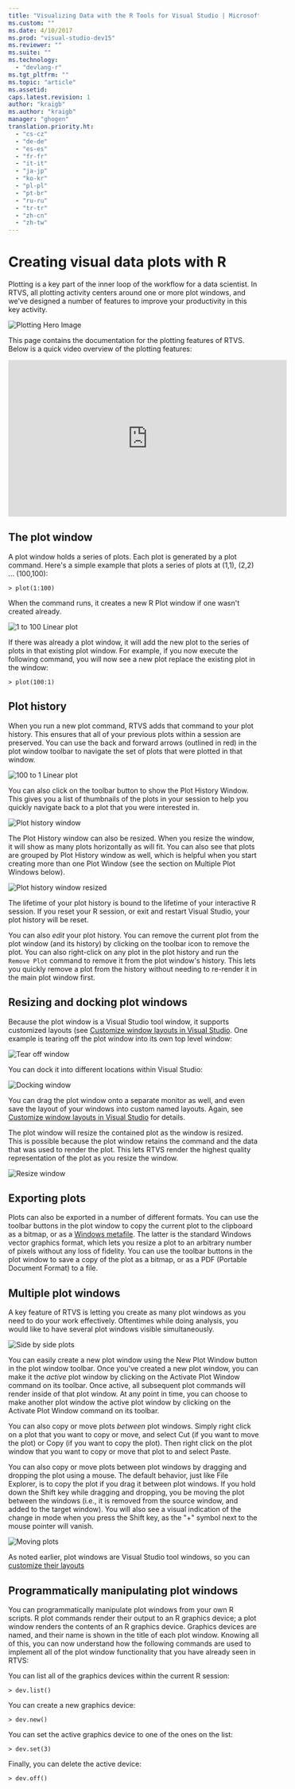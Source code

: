 ```yaml
---
title: "Visualizing Data with the R Tools for Visual Studio | Microsoft Docs"
ms.custom: ""
ms.date: 4/10/2017
ms.prod: "visual-studio-dev15"
ms.reviewer: ""
ms.suite: ""
ms.technology:
  - "devlang-r"
ms.tgt_pltfrm: ""
ms.topic: "article"
ms.assetid: 
caps.latest.revision: 1
author: "kraigb"
ms.author: "kraigb"
manager: "ghogen"
translation.priority.ht:
  - "cs-cz"
  - "de-de"
  - "es-es"
  - "fr-fr"
  - "it-it"
  - "ja-jp"
  - "ko-kr"
  - "pl-pl"
  - "pt-br"
  - "ru-ru"
  - "tr-tr"
  - "zh-cn"
  - "zh-tw"
---
```



# Creating visual data plots with R

Plotting is a key part of the inner loop of the workflow for a data scientist. In RTVS, all plotting activity centers around one or more plot windows, and we've designed a number of features to improve your productivity in this key activity.

![Plotting Hero Image](media/plotting-hero-image.png)

This page contains the documentation for the plotting features of RTVS. Below is a quick video overview of the plotting features:

<iframe width="560" height="315" src="https://www.youtube.com/embed/ZTbKmz5RSgY" frameborder="0" allowfullscreen></iframe>

## The plot window

A plot window holds a series of plots. Each plot is generated by a plot command. Here's a simple example that plots a series of plots at (1,1), (2,2) ... (100,100):

`> plot(1:100)`

When the command runs, it creates a new R Plot window if one wasn't created already.

![1 to 100 Linear plot](media/plotting-1-to-100a.png)

If there was already a plot window, it will add the new plot to the series of plots in that existing plot window. For example, if you now execute the following command, you will now see a new plot replace the existing plot in the window:
 
`> plot(100:1)`

## Plot history

When you run a new plot command, RTVS adds that command to your plot history. This ensures that all of your previous plots within a session are preserved. You can use the back and forward arrows (outlined in red) in the plot window toolbar to navigate the set of plots that were plotted in that window.

![100 to 1 Linear plot](media/plotting-100-to-1.png)

You can also click on the toolbar button to show the Plot History Window. This gives you a list of thumbnails of the plots in your session to help you quickly navigate back to a plot that you were interested in.

![Plot history window](media/plotting-plot-history-window.png)

The Plot History window can also be resized. When you resize the window, it will show as many plots horizontally as will fit. You can also see that plots are grouped by Plot History window as well, which is helpful when you start creating more than one Plot Window (see the section on Multiple Plot Windows below).

![Plot history window resized](media/plotting-plot-history-window-resized.png)

The lifetime of your plot history is bound to the lifetime of your interactive R session. If you reset your R session, or exit and restart Visual Studio, your plot history will be reset.

You can also *edit* your plot history. You can remove the current plot from the plot window (and its history) by clicking on the toolbar icon to remove the plot. You can also right-click on any plot in the plot history and run the `Remove Plot` command to remove it from the plot window's history. This lets you quickly remove a plot from the history without needing to re-render it in the main plot window first. 

## Resizing and docking plot windows

Because the plot window is a Visual Studio tool window, it supports customized layouts (see [Customize window layouts in Visual Studio](../ide/customizing-window-layouts-in-visual-studio). One example is tearing off the plot window into its own top level window:

![Tear off window](media/plotting-tear-off-window.png)
 
You can dock it into different locations within Visual Studio:

![Docking window](media/plotting-dock-window.png)
 
You can drag the plot window onto a separate monitor as well, and even save the layout of your windows into custom named layouts. Again, see [Customize window layouts in Visual Studio](../ide/customizing-window-layouts-in-visual-studio) for details.

The plot window will resize the contained plot as the window is resized. This is possible because the plot window retains the command and the data that was used to render the plot. This lets RTVS render the highest quality representation of the plot as you resize the window. 

![Resize window](media/plotting-resize-window.png)

## Exporting plots

Plots can also be exported in a number of different formats. You can use the toolbar buttons in the plot window to copy the current plot to the clipboard as a bitmap, or as a [Windows metafile](https://en.wikipedia.org/wiki/Windows_Metafile). The latter is the standard Windows vector graphics format, which lets you resize a plot to an arbitrary number of pixels without any loss of fidelity. You can use the toolbar buttons in the plot window to save a copy of the plot as a bitmap, or as a PDF (Portable Document Format) to a file.

## Multiple plot windows

A key feature of RTVS is letting you create as many plot windows as you need to do your work effectively. Oftentimes while doing analysis, you would like to have several plot windows visible simultaneously. 

![Side by side plots](media/plotting-side-by-side.png)

You can easily create a new plot window using the New Plot Window button in the plot window toolbar. Once you've created a new plot window, you can make it the *active* plot window by clicking on the Activate Plot Window command on its toolbar. Once active, all subsequent plot commands will render inside of that plot window. At any point in time, you can choose to make another plot window the active plot window by clicking on the Activate Plot Window command on its toolbar.

You can also copy or move plots *between* plot windows. Simply right click on a plot that you want to copy or move, and select Cut (if you want to move the plot) or Copy (if you want to copy the plot). Then right click on the plot window that you want to copy or move that plot to and select Paste. 

You can also copy or move plots between plot windows by dragging and dropping the plot using a mouse. The default behavior, just like File Explorer, is to copy the plot if you drag it between plot windows. If you hold down the Shift key while dragging and dropping, you be moving the plot between the windows (i.e., it is removed from the source window, and added to the target window). You will also see a visual indication of the change in mode when you press the Shift key, as the "+" symbol next to the mouse pointer will vanish.

![Moving plots](media/plotting-move-plots.png)

As noted earlier, plot windows are Visual Studio tool windows, so you can [customize their layouts](../ide/customizing-window-layouts-in-visual-studio)

## Programmatically manipulating plot windows

You can programmatically manipulate plot windows from your own R scripts. R plot commands render their output to an R graphics device; a plot window renders the contents of an R graphics device. Graphics devices are named, and their name is shown in the title of each plot window. Knowing all of this, you can now understand how the following commands are used to implement all of the plot window functionality that you have already seen in RTVS:

You can list all of the graphics devices within the current R session:

`> dev.list()`

You can create a new graphics device:

`> dev.new()`

You can set the active graphics device to one of the ones on the list:

`> dev.set(3)`

Finally, you can delete the active device:

`> dev.off()`

